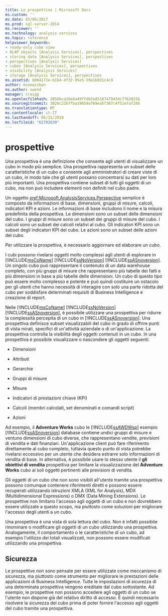 ```yaml
---
title: Le prospettive | Microsoft Docs
ms.custom: ''
ms.date: 03/06/2017
ms.prod: sql-server-2014
ms.reviewer: ''
ms.technology: analysis-services
ms.topic: reference
helpviewer_keywords:
- ready-only cube view
- OLAP objects [Analysis Services], perspectives
- storing data [Analysis Services], perspectives
- perspectives [Analysis Services]
- cubes [Analysis Services], perspectives
- visibility [Analysis Services]
- storage [Analysis Services], perspectives
ms.assetid: b064171e-b1b4-4f32-95e5-59e1b831c4c9
author: minewiskan
ms.author: owend
manager: craigg
ms.openlocfilehash: 2856bca26e8a49ffdb2ed5187479434c7762015b
ms.sourcegitcommit: 3026c22b7fba19059a769ea5f367c4f51efaf286
ms.translationtype: MT
ms.contentlocale: it-IT
ms.lasthandoff: 06/15/2019
ms.locfileid: "62702630"
---
```

# <a name="perspectives"></a>prospettive
  Una prospettiva è una definizione che consente agli utenti di visualizzare un cubo in modo più semplice. Una prospettiva rappresenta un subset delle caratteristiche di un cubo e consente agli amministratori di creare viste di un cubo, in modo tale che gli utenti possano concentrarsi su dati per loro più importanti. Una prospettiva contiene subset di tutti gli oggetti di un cubo, ma non può includere elementi non definiti nel cubo padre.  
  
 Un oggetto <xref:Microsoft.AnalysisServices.Perspective> semplice è composto da informazioni di base, dimensioni, gruppi di misure, calcoli, indicatori KPI e azioni. Le informazioni di base includono il nome e la misura predefinita della prospettiva. Le dimensioni sono un subset delle dimensioni del cubo. I gruppi di misure sono un subset dei gruppi di misure del cubo. I calcoli sono un subset dei calcoli relativi al cubo. Gli indicatori KPI sono un subset degli indicatori KPI del cubo. Le azioni sono un subset delle azioni del cubo.  
  
 Per utilizzare la prospettiva, è necessario aggiornare ed elaborare un cubo.  
  
 I cubi possono rivelarsi oggetti molto complessi agli utenti di esplorare in [!INCLUDE[msCoName](../../includes/msconame-md.md)] [!INCLUDE[ssNoVersion](../../includes/ssnoversion-md.md)] [!INCLUDE[ssASnoversion](../../includes/ssasnoversion-md.md)]. Un singolo cubo può rappresentare il contenuto di un data warehouse completo, con più gruppi di misure che rappresentano più tabelle dei fatti e più dimensioni in base a più tabelle delle dimensioni. Un cubo di questo tipo può essere molto complesso e potente e può quindi costituire un ostacolo per gli utenti che hanno necessità di interagire con solo una parte ridotta del cubo per soddisfare determinati requisiti di Business Intelligence e creazione di report.  
  
 Nelle [!INCLUDE[msCoName](../../includes/msconame-md.md)] [!INCLUDE[ssNoVersion](../../includes/ssnoversion-md.md)] [!INCLUDE[ssASnoversion](../../includes/ssasnoversion-md.md)], è possibile utilizzare una prospettiva per ridurre la complessità percepita di un cubo in [!INCLUDE[ssASnoversion](../../includes/ssasnoversion-md.md)]. Una prospettiva definisce subset visualizzabili del cubo in grado di offrire punti di vista mirati, specifici di un'attività aziendale o di un'applicazione. La prospettiva controlla la visibilità degli oggetti contenuti in un cubo. In una prospettiva è possibile visualizzare o nascondere gli oggetti seguenti:  
  
-   Dimensioni  
  
-   Attributi  
  
-   Gerarchie  
  
-   Gruppi di misure  
  
-   Misure  
  
-   Indicatori di prestazioni chiave (KPI)  
  
-   Calcoli (membri calcolati, set denominati e comandi script)  
  
-   Azioni  
  
 Ad esempio, il **Adventure Works** cubo le [!INCLUDE[ssAWDWsp](../../includes/ssawdwsp-md.md)] esempio [!INCLUDE[ssASnoversion](../../includes/ssasnoversion-md.md)] database contiene undici gruppi di misure e ventuno dimensioni di cubo diverse, che rappresentano vendite, previsioni di vendita e dati finanziari. Un'applicazione client può fare riferimento direttamente al cubo completo, tuttavia questo punto di vista potrebbe rivelarsi eccessivo per un utente che desidera estrarre solo informazioni di vendita di base. In alternativa, è possibile usare lo stesso utente il **gli obiettivi di vendita** prospettiva per limitare la visualizzazione del **Adventure Works** cubo ai soli oggetti pertinenti alle previsioni di vendita.  
  
 Gli oggetti di un cubo che non sono visibili all'utente tramite una prospettiva possono comunque contenere riferimenti diretti e possono essere recuperati utilizzando istruzioni XMLA (XML for Analysis), MDX (Multidimensional Expressions) o DMX (Data Mining Extensions). Le prospettive non limitano l'accesso agli oggetti di un cubo e non dovrebbero essere utilizzate a questo scopo, ma piuttosto come soluzioni per migliorare l'accesso degli utenti a un cubo.  
  
 Una prospettiva è una vista di sola lettura del cubo. Non è infatti possibile rinominare o modificare gli oggetti di un cubo utilizzando una prospettiva. Analogamente, il comportamento o le caratteristiche di un cubo, ad esempio l'utilizzo dei totali visualizzati, non possono essere modificati utilizzando una prospettiva.  
  
## <a name="security"></a>Sicurezza  
 Le prospettive non sono pensate per essere utilizzate come meccanismo di sicurezza, ma piuttosto come strumento per migliorare le prestazioni delle applicazioni di Business Intelligence. Tutte le impostazioni di sicurezza di una determinata prospettiva vengono ereditate dal cubo sottostante. Ad esempio, le prospettive non possono accedere agli oggetti di un cubo se l'utente non dispone già del relativo diritto di accesso. È quindi necessario risolvere la sicurezza del cubo prima di poter fornire l'accesso agli oggetti del cubo tramite una prospettiva.  
  
  
